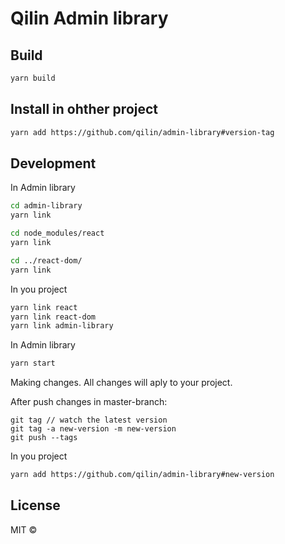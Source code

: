 # Qilin Admin library

## Build

```bash
yarn build
```

## Install in ohther project

```bash
yarn add https://github.com/qilin/admin-library#version-tag
```

## Development

In Admin library

```bash
cd admin-library
yarn link

cd node_modules/react
yarn link

cd ../react-dom/
yarn link
```

In you project

```bash
yarn link react
yarn link react-dom
yarn link admin-library
```

In Admin library

```bash
yarn start
```

Making changes.
All changes will aply to your project.

After push changes in master-branch:

```
git tag // watch the latest version
git tag -a new-version -m new-version
git push --tags
```

In you project

```bash
yarn add https://github.com/qilin/admin-library#new-version
```

## License

MIT ©
